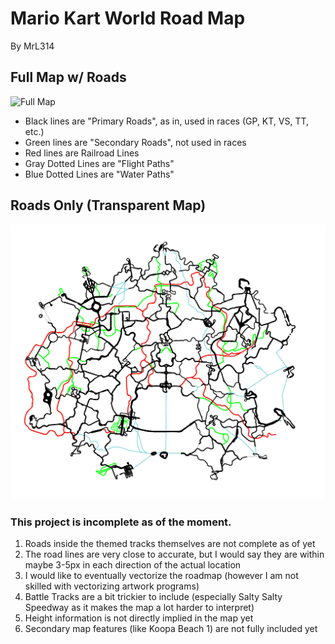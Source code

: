 # Mario Kart World Road Map
By MrL314

## Full Map w/ Roads
![Full Map](https://github.com/MrL314/MKW-RoadMap/blob/main/Full_Map.png)

- Black lines are "Primary Roads", as in, used in races (GP, KT, VS, TT, etc.)
- Green lines are "Secondary Roads", not used in races
- Red lines are Railroad Lines
- Gray Dotted Lines are "Flight Paths"
- Blue Dotted Lines are "Water Paths"

## Roads Only (Transparent Map)
![Road Map](https://github.com/MrL314/MKW-RoadMap/blob/main/Road_Map.png)

### This project is incomplete as of the moment.
1) Roads inside the themed tracks themselves are not complete as of yet
2) The road lines are very close to accurate, but I would say they are within maybe 3-5px in each direction of the actual location
3) I would like to eventually vectorize the roadmap (however I am not skilled with vectorizing artwork programs)
4) Battle Tracks are a bit trickier to include (especially Salty Salty Speedway as it makes the map a lot harder to interpret)
5) Height information is not directly implied in the map yet
6) Secondary map features (like Koopa Beach 1) are not fully included yet
